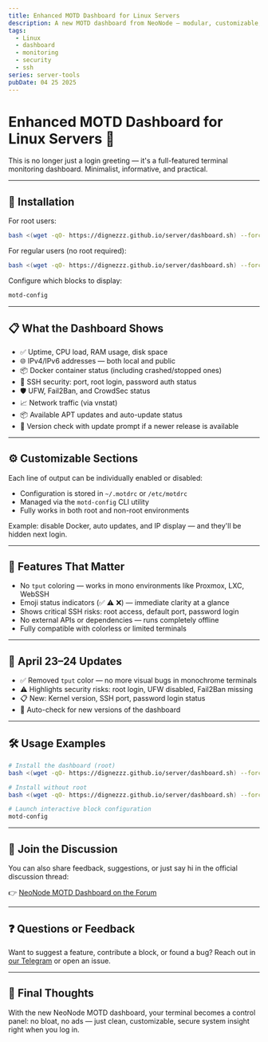 ```yaml
---
title: Enhanced MOTD Dashboard for Linux Servers
description: A new MOTD dashboard from NeoNode — modular, customizable, security-focused, and version-aware.
tags:
  - Linux
  - dashboard
  - monitoring
  - security
  - ssh
series: server-tools
pubDate: 04 25 2025
---
```


# Enhanced MOTD Dashboard for Linux Servers 🧩

This is no longer just a login greeting — it's a full-featured terminal monitoring dashboard. Minimalist, informative, and practical.

---

## 🔧 Installation

For root users:

```bash
bash <(wget -qO- https://dignezzz.github.io/server/dashboard.sh) --force
```

For regular users (no root required):

```bash
bash <(wget -qO- https://dignezzz.github.io/server/dashboard.sh) --force --not-root
```

Configure which blocks to display:

```bash
motd-config
```

---

## 📋 What the Dashboard Shows

- ✅ Uptime, CPU load, RAM usage, disk space
- 🌐 IPv4/IPv6 addresses — both local and public
- 📦 Docker container status (including crashed/stopped ones)
- 🔐 SSH security: port, root login, password auth status
- 🛡️ UFW, Fail2Ban, and CrowdSec status
- 📈 Network traffic (via vnstat)
- 📦 Available APT updates and auto-update status
- 🔄 Version check with update prompt if a newer release is available

---

## ⚙️ Customizable Sections

Each line of output can be individually enabled or disabled:

- Configuration is stored in `~/.motdrc` or `/etc/motdrc`
- Managed via the `motd-config` CLI utility
- Fully works in both root and non-root environments

Example: disable Docker, auto updates, and IP display — and they'll be hidden next login.

---

## 🧠 Features That Matter

- No `tput` coloring — works in mono environments like Proxmox, LXC, WebSSH
- Emoji status indicators (✅ ⚠️ ❌) — immediate clarity at a glance
- Shows critical SSH risks: root access, default port, password login
- No external APIs or dependencies — runs completely offline
- Fully compatible with colorless or limited terminals

---

## 📝 April 23–24 Updates

- ✅ Removed `tput` color — no more visual bugs in monochrome terminals
- ⚠️ Highlights security risks: root login, UFW disabled, Fail2Ban missing
- 📋 New: Kernel version, SSH port, password login status
- 🔄 Auto-check for new versions of the dashboard

---

## 🛠 Usage Examples

```bash
# Install the dashboard (root)
bash <(wget -qO- https://dignezzz.github.io/server/dashboard.sh) --force

# Install without root
bash <(wget -qO- https://dignezzz.github.io/server/dashboard.sh) --force --not-root

# Launch interactive block configuration
motd-config
```

---

## 💬 Join the Discussion

You can also share feedback, suggestions, or just say hi in the official discussion thread:

👉 [NeoNode MOTD Dashboard on the Forum](https://openode.xyz/topic/1529-novyy-motd-deshbord-ot-neonode/)

---
## ❓ Questions or Feedback

Want to suggest a feature, contribute a block, or found a bug? Reach out in [our Telegram](https://t.me/neonode_cc) or open an issue.

---

## 🎯 Final Thoughts

With the new NeoNode MOTD dashboard, your terminal becomes a control panel: no bloat, no ads — just clean, customizable, secure system insight right when you log in.

